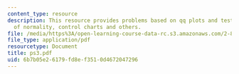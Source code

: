 ```yaml
---
content_type: resource
description: This resource provides problems based on qq plots and testing the assumption
  of normality, control charts and others.
file: /media/https%3A/open-learning-course-data-rc.s3.amazonaws.com/2-830j-control-of-manufacturing-processes-sma-6303-spring-2008/6b7b05e26179fd8ef3510d4672047296_ps3.pdf
file_type: application/pdf
resourcetype: Document
title: ps3.pdf
uid: 6b7b05e2-6179-fd8e-f351-0d4672047296
---
```

